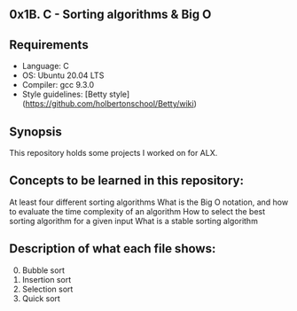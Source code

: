 ## 0x1B. C - Sorting algorithms & Big O

## Requirements
* Language: C
* OS: Ubuntu 20.04 LTS
* Compiler: gcc 9.3.0
* Style guidelines: [Betty style] (https://github.com/holbertonschool/Betty/wiki)


## Synopsis
This repository holds some projects I worked on for ALX.

## Concepts to be learned in this repository:
At least four different sorting algorithms
What is the Big O notation, and how to evaluate the time complexity of an algorithm
How to select the best sorting algorithm for a given input
What is a stable sorting algorithm

## Description of what each file shows:
0. Bubble sort
1. Insertion sort
2. Selection sort
3. Quick sort
